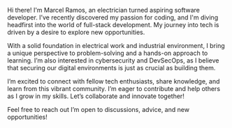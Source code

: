Hi there! I'm Marcel Ramos, an electrician turned aspiring software developer. 
I’ve recently discovered my passion for coding, and I'm diving headfirst into the world of full-stack development. 
My journey into tech is driven by a desire to explore new opportunities.

With a solid foundation in electrical work and industrial environment, I bring a unique perspective to problem-solving and a hands-on approach to learning. 
I’m also interested in cybersecurity and DevSecOps, as I believe that securing our digital environments is just as crucial as building them.

I’m excited to connect with fellow tech enthusiasts, share knowledge, and learn from this vibrant community. I’m eager to contribute and help others as I grow in my skills. 
Let’s collaborate and innovate together!

Feel free to reach out
I’m open to discussions, advice, and new opportunities!
